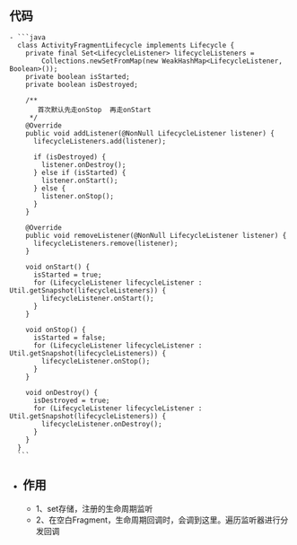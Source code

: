 ## 代码
	- ```java
	  class ActivityFragmentLifecycle implements Lifecycle {
	    private final Set<LifecycleListener> lifecycleListeners =
	        Collections.newSetFromMap(new WeakHashMap<LifecycleListener, Boolean>());
	    private boolean isStarted;
	    private boolean isDestroyed;
	  
	    /**
	       首次默认先走onStop  再走onStart
	     */
	    @Override
	    public void addListener(@NonNull LifecycleListener listener) {
	      lifecycleListeners.add(listener);
	  
	      if (isDestroyed) {
	        listener.onDestroy();
	      } else if (isStarted) {
	        listener.onStart();
	      } else {
	        listener.onStop();
	      }
	    }
	  
	    @Override
	    public void removeListener(@NonNull LifecycleListener listener) {
	      lifecycleListeners.remove(listener);
	    }
	  
	    void onStart() {
	      isStarted = true;
	      for (LifecycleListener lifecycleListener : Util.getSnapshot(lifecycleListeners)) {
	        lifecycleListener.onStart();
	      }
	    }
	  
	    void onStop() {
	      isStarted = false;
	      for (LifecycleListener lifecycleListener : Util.getSnapshot(lifecycleListeners)) {
	        lifecycleListener.onStop();
	      }
	    }
	  
	    void onDestroy() {
	      isDestroyed = true;
	      for (LifecycleListener lifecycleListener : Util.getSnapshot(lifecycleListeners)) {
	        lifecycleListener.onDestroy();
	      }
	    }
	  }
	  ```
- ## 作用
	- 1、set存储，注册的生命周期监听
	- 2、在空白Fragment，生命周期回调时，会调到这里。遍历监听器进行分发回调